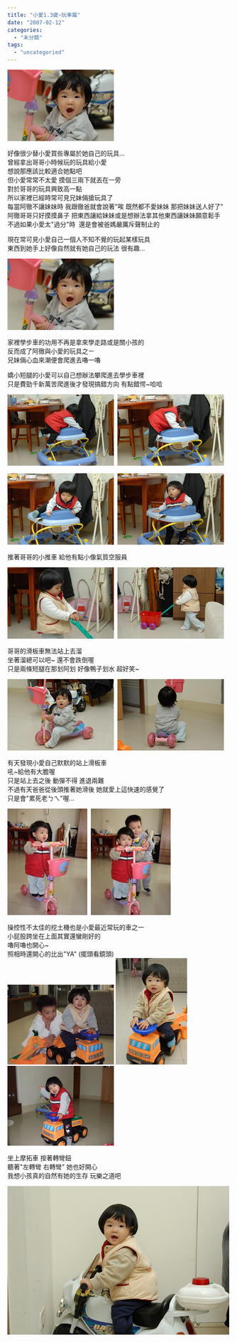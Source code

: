 ```yaml
---
title: "小愛1.3歲~玩車篇"
date: "2007-02-12"
categories: 
  - "未分類"
tags: 
  - "uncategoried"
---
```


![](images/387371302_bc300e6d02_m.jpg)

好像很少替小愛買些專屬於她自己的玩具...  
曾經拿出哥哥小時候玩的玩具給小愛  
想說那應該比較適合她點吧  
但小愛常常不太愛 摸個三兩下就丟在一旁  
對於哥哥的玩具興致高一點   
所以家裡已經時常可見兄妹倆搶玩具了  
每當阿徹不讓妹妹時 我跟徹爸就會說著"唉 既然都不愛妹妹 那把妹妹送人好了"  
阿徹哥哥只好摸摸鼻子 把東西讓給妹妹或是想辦法拿其他東西讓妹妹願意鬆手  
不過如果小愛太"過分"時  還是會被爸媽嚴厲斥聲制止的  
  
現在常可見小愛自己一個人不知不覺的玩起某樣玩具  
東西到她手上好像自然就有她自己的玩法 很有趣...  
  
![](images/387371302_bc300e6d02_m.jpg)

家裡學步車的功用不再是拿來學走路或是關小孩的  
反而成了阿徹與小愛的玩具之ㄧ  
兄妹倆心血來潮便會爬進去嚕一嚕  
  
嬌小短腿的小愛可以自己想辦法攀爬進去學步車裡  
只是費勁千新萬苦爬進後才發現搞錯方向 有點錯愕~哈哈  
  
![](images/387401984_1b1f499c71_m.jpg)  ![](images/387401226_ca269ec166_m.jpg)  
  
![](images/387400512_45eccee1ea_m.jpg)  ![](images/387399816_b7bcf51def_m.jpg)  
  
推著哥哥的小推車 給他有點小像氣質空服員  
  
![](images/387388315_fb8d21480e_m.jpg)  ![](images/387387776_2e732afcc0_m.jpg)  
  
哥哥的滑板車無法站上去溜  
坐著溜總可以吧~ 還不會跌倒喔  
只是兩條短腿在那划阿划 好像鴨子划水 超好笑~  
  
![](images/387371890_a1f3b69a0e_m.jpg)  ![](images/387370887_1ebca4a1bb_m.jpg)  
  
有天發現小愛自己默默的站上滑板車  
吼~給他有大膽喔  
只是站上去之後 動彈不得 進退兩難  
不過有天爸爸從後頭推著她滑後 她就愛上這快速的感覺了  
只是會"累死老ㄅㄟ"喔...  
  
![](images/387384258_c2ad8e38e0_m.jpg)  ![](images/387384358_015041834a_m.jpg)  
  
操控性不太佳的挖土機也是小愛最近常玩的車之一  
小屁股跨坐在上面其實還蠻剛好的  
嚕阿嚕也開心~  
照相時還開心的比出"YA" (擺頭看鏡頭)  
![](images/387380279_e2702b30c2_m.jpg) ![](images/387379933_ac11de779a_m.jpg) ![](images/387366136_df6c92608c_m.jpg)  
  
坐上摩拓車 按著轉彎鈕  
聽著"左轉彎 右轉彎" 她也好開心  
我想小孩真的自然有她的生存 玩樂之道吧  
  
![](images/387375325_278eb2beef.jpg)
